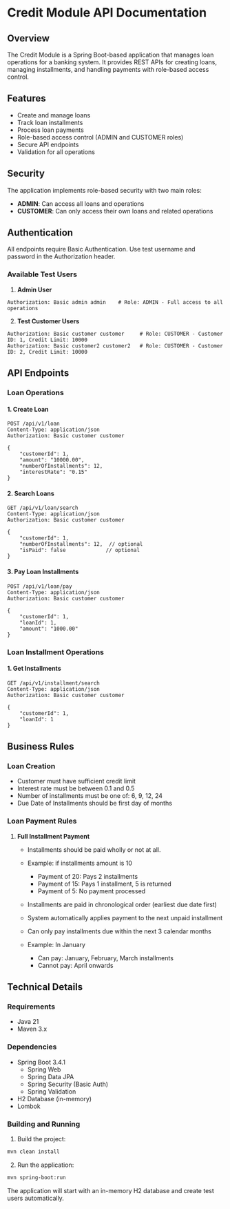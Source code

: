 # Credit Module API Documentation

## Overview
The Credit Module is a Spring Boot-based application that manages loan operations for a banking system. It provides REST APIs for creating loans, managing installments, and handling payments with role-based access control.

## Features
- Create and manage loans
- Track loan installments
- Process loan payments
- Role-based access control (ADMIN and CUSTOMER roles)
- Secure API endpoints
- Validation for all operations

## Security
The application implements role-based security with two main roles:
- **ADMIN**: Can access all loans and operations
- **CUSTOMER**: Can only access their own loans and related operations

## Authentication

All endpoints require Basic Authentication. Use test username and password in the Authorization header.

### Available Test Users

1. **Admin User**
```http
Authorization: Basic admin admin    # Role: ADMIN - Full access to all operations
```

2. **Test Customer Users**
```http
Authorization: Basic customer customer     # Role: CUSTOMER - Customer ID: 1, Credit Limit: 10000
Authorization: Basic customer2 customer2   # Role: CUSTOMER - Customer ID: 2, Credit Limit: 10000
```

## API Endpoints

### Loan Operations

#### 1. Create Loan
```http
POST /api/v1/loan
Content-Type: application/json
Authorization: Basic customer customer

{
    "customerId": 1,
    "amount": "10000.00",
    "numberOfInstallments": 12,
    "interestRate": "0.15"
}
```

#### 2. Search Loans
```http
GET /api/v1/loan/search
Content-Type: application/json
Authorization: Basic customer customer

{
    "customerId": 1,
    "numberOfInstallments": 12,  // optional
    "isPaid": false             // optional
}
```

#### 3. Pay Loan Installments
```http
POST /api/v1/loan/pay
Content-Type: application/json
Authorization: Basic customer customer

{
    "customerId": 1,
    "loanId": 1,
    "amount": "1000.00"
}
```
### Loan Installment Operations

#### 1. Get Installments
```http
GET /api/v1/installment/search
Content-Type: application/json
Authorization: Basic customer customer

{
    "customerId": 1,
    "loanId": 1
}
```

## Business Rules

### Loan Creation
- Customer must have sufficient credit limit
- Interest rate must be between 0.1 and 0.5 
- Number of installments must be one of: 6, 9, 12, 24
- Due Date of Installments should be first day of months

### Loan Payment Rules
1. **Full Installment Payment**
   - Installments should be paid wholly or not at all.
   - Example:  if installments amount is 10
     - Payment of 20: Pays 2 installments
     - Payment of 15: Pays 1 installment, 5 is returned
     - Payment of 5: No payment processed

   - Installments are paid in chronological order (earliest due date first)
   - System automatically applies payment to the next unpaid installment
   - Can only pay installments due within the next 3 calendar months
   - Example: In January
     - Can pay: January, February, March installments
     - Cannot pay: April onwards

## Technical Details

### Requirements
- Java 21
- Maven 3.x

### Dependencies
- Spring Boot 3.4.1
  - Spring Web
  - Spring Data JPA
  - Spring Security (Basic Auth)
  - Spring Validation
- H2 Database (in-memory)
- Lombok

### Building and Running
1. Build the project:
```bash
mvn clean install
```

2. Run the application:
```bash
mvn spring-boot:run
```

The application will start with an in-memory H2 database and create test users automatically.